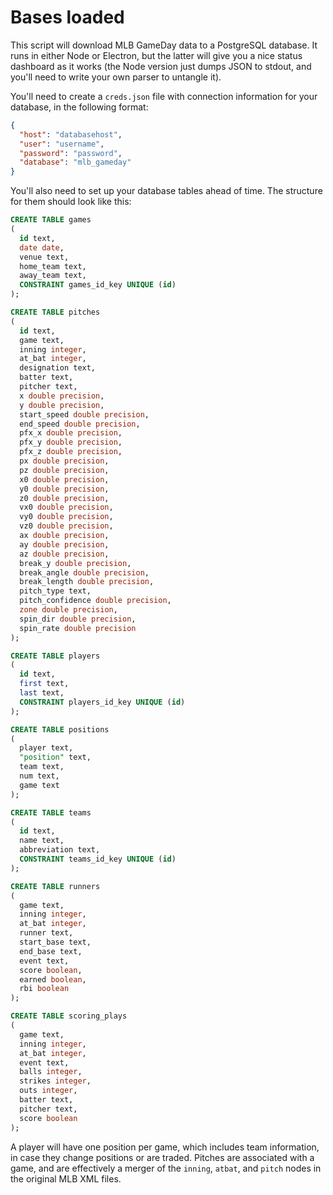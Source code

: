 Bases loaded
============

This script will download MLB GameDay data to a PostgreSQL database. It runs in either Node or Electron, but the latter will give you a nice status dashboard as it works (the Node version just dumps JSON to stdout, and you'll need to write your own parser to untangle it).

You'll need to create a `creds.json` file with connection information for your database, in the following format:

```json
{
  "host": "databasehost",
  "user": "username",
  "password": "password",
  "database": "mlb_gameday"
}
```

You'll also need to set up your database tables ahead of time. The structure for them should look like this:

```sql
CREATE TABLE games
(
  id text,
  date date,
  venue text,
  home_team text,
  away_team text,
  CONSTRAINT games_id_key UNIQUE (id)
);

CREATE TABLE pitches
(
  id text,
  game text,
  inning integer,
  at_bat integer,
  designation text,
  batter text,
  pitcher text,
  x double precision,
  y double precision,
  start_speed double precision,
  end_speed double precision,
  pfx_x double precision,
  pfx_y double precision,
  pfx_z double precision,
  px double precision,
  pz double precision,
  x0 double precision,
  y0 double precision,
  z0 double precision,
  vx0 double precision,
  vy0 double precision,
  vz0 double precision,
  ax double precision,
  ay double precision,
  az double precision,
  break_y double precision,
  break_angle double precision,
  break_length double precision,
  pitch_type text,
  pitch_confidence double precision,
  zone double precision,
  spin_dir double precision,
  spin_rate double precision
);

CREATE TABLE players
(
  id text,
  first text,
  last text,
  CONSTRAINT players_id_key UNIQUE (id)
);

CREATE TABLE positions
(
  player text,
  "position" text,
  team text,
  num text,
  game text
);

CREATE TABLE teams
(
  id text,
  name text,
  abbreviation text,
  CONSTRAINT teams_id_key UNIQUE (id)
);

CREATE TABLE runners
(
  game text,
  inning integer,
  at_bat integer,
  runner text,
  start_base text,
  end_base text,
  event text,
  score boolean,
  earned boolean,
  rbi boolean
);

CREATE TABLE scoring_plays
(
  game text,
  inning integer,
  at_bat integer,
  event text,
  balls integer,
  strikes integer,
  outs integer,
  batter text,
  pitcher text,
  score boolean
);
```

A player will have one position per game, which includes team information, in case they change positions or are traded. Pitches are associated with a game, and are effectively a merger of the `inning`, `atbat`, and `pitch` nodes in the original MLB XML files.